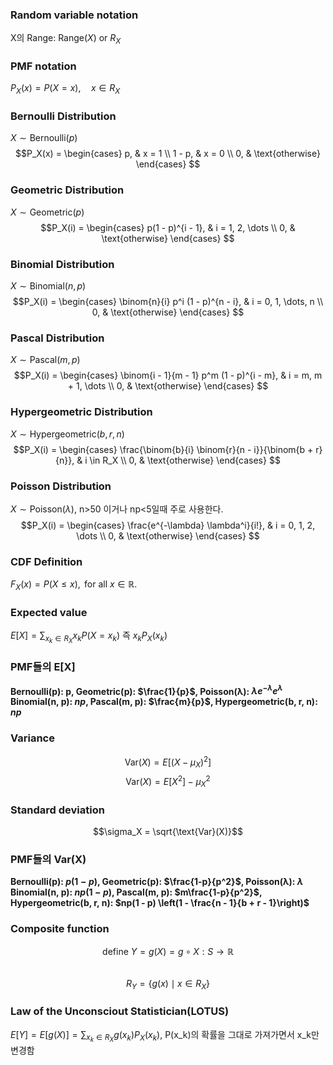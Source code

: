### Random variable notation
X의 Range: $\text{Range}(X) \text{ or } R_X$  

### PMF notation
$P_X(x) = P(X = x), \quad x \in R_X$


### Bernoulli Distribution
$X \sim \text{Bernoulli}(p)$
$$P_X(x) = \begin{cases} 
p, & x = 1 \\ 
1 - p, & x = 0 \\ 
0, & \text{otherwise} 
\end{cases}
$$

### Geometric Distribution
$X \sim \text{Geometric}(p)$
$$P_X(i) = \begin{cases} 
p(1 - p)^{i - 1}, & i = 1, 2, \dots \\ 
0, & \text{otherwise} 
\end{cases}
$$

### Binomial Distribution
$X \sim \text{Binomial}(n, p)$
$$P_X(i) = \begin{cases} 
\binom{n}{i} p^i (1 - p)^{n - i}, & i = 0, 1, \dots, n \\ 
0, & \text{otherwise} 
\end{cases}
$$

### Pascal Distribution
$X \sim \text{Pascal}(m, p)$
$$P_X(i) = \begin{cases} 
\binom{i - 1}{m - 1} p^m (1 - p)^{i - m}, & i = m, m + 1, \dots \\ 
0, & \text{otherwise} 
\end{cases}
$$

### Hypergeometric Distribution
$X \sim \text{Hypergeometric}(b, r, n)$
$$P_X(i) = \begin{cases} 
\frac{\binom{b}{i} \binom{r}{n - i}}{\binom{b + r}{n}}, & i \in R_X \\ 
0, & \text{otherwise} 
\end{cases}
$$

### Poisson Distribution
$X \sim \text{Poisson}(\lambda)$, n>50 이거나 np<5일때 주로 사용한다.
$$P_X(i) = \begin{cases} 
\frac{e^{-\lambda} \lambda^i}{i!}, & i = 0, 1, 2, \dots \\ 
0, & \text{otherwise} 
\end{cases}
$$

### CDF Definition
$F_X(x) = P(X \leq x), \text{ for all } x \in \mathbb{R}.$

### Expected value
$E[X] = \sum_{x_k \in R_X} x_k P(X = x_k)$ 즉 $x_k P_X(x_k)$

### PMF들의 E[X]
**Bernoulli(p): p,  Geometric(p): $\frac{1}{p}$,  Poisson(λ): $\lambda e^{-\lambda} e^{\lambda}$**  
**Binomial(n, p): $np$, Pascal(m, p): $\frac{m}{p}$, Hypergeometric(b, r, n): $np$**

### Variance
$$\text{Var}(X) = E\left[ (X - \mu_X)^2 \right]$$
$$\text{Var}(X) = E[X^2] - \mu_X^2$$

### Standard deviation
$$\sigma_X = \sqrt{\text{Var}(X)}$$

### PMF들의 Var(X)
**Bernoulli(p): $p(1-p)$,  Geometric(p): $\frac{1-p}{p^2}$,  Poisson(λ): $\lambda$**  
**Binomial(n, p): $np(1-p)$, Pascal(m, p): $m\frac{1-p}{p^2}$, Hypergeometric(b, r, n): $np(1 - p) \left(1 - \frac{n - 1}{b + r - 1}\right)$**

### Composite function  
$$\text{define } Y = g(X) = g \circ X : S \to \mathbb{R}$$  
$$ R_Y = \{ g(x) \mid x \in R_X \}$$

### Law of the Unconsciout Statistician(LOTUS)
$E[Y] = E[g(X)] = \sum_{x_k \in R_X} g(x_k) P_X(x_k)$, P(x_k)의 확률을 그대로 가져가면서 x_k만 변경함
